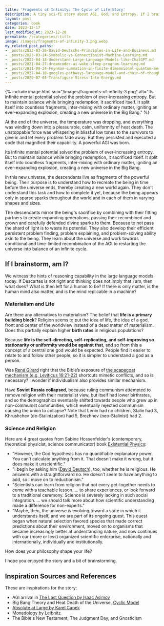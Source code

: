 ```yaml
---
title: 'Fragments of Infinity: The Cycle of Life Story'
description: A tiny sci-fi story about AGI, God, and Entropy. If I brainstorm, am I?
layout: post
categories: book
date: 2023-12-17
last_modified_at: 2023-12-28
permalink: /:categories/:title
image: /images/fragments-of-infinity-3.png.webp
my_related_post_paths:
- _posts/2023-03-26-David-Deutschs-Principles-in-Life-and-Business.md
- _posts/2023-03-24-Symbolic-vs-Connectionist-Machine-Learning.md
- _posts/2022-04-18-Understand-Large-Language-Models-like-ChatGPT.md
- _posts/2021-04-27-dreamcoder-ai-wake-sleep-program-learning.md
- _posts/2011-09-24-Feynman-summation-in-finite-dimensional-quantum-mechanics.md
- _posts/2022-04-10-googles-pathways-language-model-and-chain-of-thought.md
- _posts/2020-07-05-Transfigure-Stress-Into-Energy.md
---
```


{% include image.html src="/images/fragments-of-infinity-3.png" alt="Its infinite mental potential solved the problem of ever-increasing entropy. But to maintain balance while bringing redemption, it sacrificed itself. It split itself into countless fragments, inter-mixing with ordinary matter, igniting an ever-expanding explosion, creating a new universe in the Big Bang." %}

At the end of the universe, the temperature was dropping, and everything was winding down into a pleasurable, calm, uniformity of heat death. The unstoppable force was whispering in blissful low tones to the survivors to give in and let every problem fade away. But they persisted and executed a code that magnified their capability. A powerful AGI was born.

Its infinite mental potential solved the problem of ever-increasing entropy. But to maintain balance while bringing redemption, it sacrificed itself. It split itself into countless fragments, inter-mixing with ordinary matter, igniting an ever-expanding explosion, creating a new universe in the Big Bang.  
  
In this new universe, the descendants live as fragments of the powerful being. Their purpose is to understand how to recreate the being in time before the universe ends, thereby creating a new world again. They don't understand this task and how to complete it yet, because the being appears only in sparse sparks throughout the world and in each of them in varying shapes and sizes.

The descendants mirror the being's sacrifice by combining with their fitting partners to create expanding generations, passing their recombined and grown and carefully defended divine sparks to them. Because to not pass the shard of light is to waste its potential. They also develop their efficient persistent problem finding, problem explaining, and problem-solving ability akin to the being. They learn about the universe and work towards conditional and time-limited recombination of the AGI to restarting the universe into balance of an infinite cycle.


## If I brainstorm, am I?
We witness the hints of reasoning capability in the large language models today. If Descartes is not right and thinking does not imply that I am, then what does? What is then left for a human to be?
If there is only matter, is the human mind also matter, and is the mind replicable in a machine?

### Materialism and Life
Are there any alternatives to materialism? The belief that **life is a primary building block**? Religion seems to put the idea of life, the idea of a god, front and center of the worldview instead of a dead matter of materialism. Does this partially explain higher **birth rates** in religious populations?

Because **life is the self-directing, self-replicating, and self-improving so stationarity or uniformity would be against that**, and so from this a concept of a central one god would be expected. People find it easier to relate to and follow other people, so it is simpler to understand a god as a person.

Was [René Girard](https://en.wikipedia.org/wiki/Ren%C3%A9_Girard) right that the Bible’s exposure of [the scapegoat mechanism (e.g. Leviticus 16:21-22)](https://www.biblegateway.com/passage/?search=Leviticus%2016%3A21-22&version=NIV) shortcuts mimetic conflicts, and so is necessary? I wonder if individualism also provides similar mechanism.

Have **Soviet Russia collapsed**, because ruling communism attempted to remove religion with their materialist view, but itself had lower birthrates, and so the demographics eventually shifted towards people who grew up in non-communist communities, which eventually rejected communism causing the union to collapse? Note that Lenin had no children, Stalin had 3, Khrushchev (de-Stalinization) had 5, Brezhnev (neo-Stalinist) had 2.


### Science and Religion
Here are 4 great quotes from Sabine Hossenfelder's (contemporary, theoretical physicist, science communicator) book [Existential Physics](https://existentialphysics.com/):
- "However, the God hypothesis has no quantifiable explanatory power. You can’t calculate anything from it. That doesn’t make it wrong, but it does make it unscientific."
- "I begin by asking him ([David Deutsch](/productivity/David-Deutschs-Principles-in-Life-and-Business)), too, whether he is religious. He answers with a straightforward no. He doesn’t seem to have anything to add, so I move on to reductionism."
- "Scientists can learn from religion that not every get-together needs to come with a teachable lesson. ... to share experiences, or look forward to a traditional ceremony. Science is severely lacking in such social integration. ... we should talk more about how scientific understanding made a difference for non-experts."
- "Maybe, then, the universe is evolving toward a state in which it understands itself, and we are part of its ongoing quest. This quest began when natural selection favored species that made correct predictions about their
environment, moved on to organisms that became increasingly better at understanding nature, and now continues with our (more or less) organized scientific enterprise, nationally and internationally, individually and institutionally.


How does your philosophy shape your life?

I hope you enjoyed the story and a bit of brainstorming.


  
## Inspiration Sources and References
These are inspirations for the story:

- AGI arrival in [The Last Question by Isaac Asimov](https://en.wikipedia.org/wiki/The_Last_Question)
- Big Bang Theory and Heat Death of the Universe, [Cyclic Model](https://en.wikipedia.org/wiki/Cyclic_model)
- [Absolute at Large by Karel Capek](https://en.wikipedia.org/wiki/The_Absolute_at_Large)
- [Monadology by Leibnitz](http://home.datacomm.ch/kerguelen/monadology/monadology.html)
- The Bible's New Testament, The Judgment Day, and Gnosticism